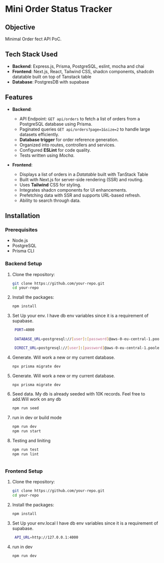 # Mini Order Status Tracker

## Objective

Minimal Order fect API PoC.


## Tech Stack Used

- **Backend**: Express.js, Prisma, PostgreSQL, eslint, mocha and chai
- **Frontend**: Next.js, React, Tailwind CSS, shadcn components, shadcdn datatable built on top of Tanstack table
- **Database**: PostgresDB with supabase

## Features

- **Backend**:
  - API Endpoint: `GET api/orders` to fetch a list of orders from a PostgreSQL database using Prisma.
  - Paginated queries `GET api/orders?page=1&size=2` to handle large datasets efficiently.
  - **Database trigger** for order reference generation.
  - Organized into routes, controllers and services.
  - Configured **ESLint** for code quality.
  - Tests written using *Mocha*.

- **Frontend**:
  - Displays a list of orders in a *Datatable* built with TanStack Table
  - Built with Next.js for server-side rendering (SSR) and routing.
  - Uses **Tailwind** CSS for styling.
  - Integrates shadcn components for UI enhancements.
  - Prefetching data with SSR and supports URL-based refresh.
  - Ability to search through data.

## Installation

### Prerequisites

- Node.js
- PostgreSQL
- Prisma CLI

### Backend Setup

1. Clone the repository:
   ```bash
   git clone https://github.com/your-repo.git
   cd your-repo

2. Install the packages:
   ```bash
   npm install

3. Set Up your env. I have db env variables since it is a requirement of supabase.
   ```bash
    PORT=4000
    
    DATABASE_URL=postgresql://[user]:[password]@aws-0-eu-central-1.pooler.supabase.com:6543/postgres?pgbouncer=true

    DIRECT_URL=postgresql://[user]:[password]@aws-0-eu-central-1.pooler.supabase.com:5432/postgres

4. Generate. Will work a new or my current database.
   ```bash
   npx prisma migrate dev

5. Generate. Will work a new or my current database.
   ```bash
   npx prisma migrate dev


6. Seed data. My db is already seeded with 10K records. Feel free to add.Will work on any db
   
      ```bash
   npm run seed


7. run in dev or build mode
   
      ```bash
   npm run dev
   npm run start


8. Testing and liniting
   
      ```bash
   npm run test
   npm run lint



### Frontend Setup

1. Clone the repository:
   ```bash
   git clone https://github.com/your-repo.git
   cd your-repo

2. Install the packages:
   ```bash
   npm install

3. Set Up your env.local I have db env variables since it is a requirement of supabase.
   ```bash
    API_URL=http://127.0.0.1:4000


4. run in dev
   
      ```bash
   npm run dev


